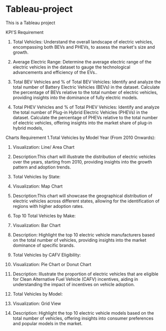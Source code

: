 # Tableau-project
This is a Tableau project

KPI'S Requirement
1. Total Vehicles:
Understand the overall landscape of electric vehicles, encompassing both BEVs and PHEVs, to assess the market's size and growth.

2. Average Electric Range:
Determine the average electric range of the electric vehicles in the dataset to gauge the technological advancements and efficiency of the EVs..

3. Total BEV Vehicles and % of Total BEV Vehicles:
Identify and analyze the total number of Battery Electric Vehicles (BEVs) in the dataset.
Calculate the percentage of BEVs relative to the total number of electric vehicles, providing insights into the dominance of fully electric models.

4. Total PHEV Vehicles and % of Total PHEV Vehicles:
Identify and analyze the total number of Plug-in Hybrid Electric Vehicles (PHEVs) in the dataset.
Calculate the percentage of PHEVs relative to the total number of electric vehicles, offering insights into the market share of plug-in hybrid models,


 Charts Requirement
1.Total Vehicles by Model Year (From 2010 Onwards):
1. Visualization: Line/ Area Chart
2. Description:This chart will illustrate the distribution of electric vehicles over the years, starting from 2010, providing insights into the growth pattern and adoption trends.

2. Total Vehicles by State:
1. Visualization: Map Chart
2. Description:This chart will showcase the geographical distribution of electric vehicles across different states, allowing for the identification of regions with higher adoption rates.

3. Top 10 Total Vehicles by Make:
1. Visualization: Bar Chart
2. Description: Highlight the top 10 electric vehicle manufacturers based on the total number of vehicles, providing insights into the market dominance of specific brands.

4. Total Vehicles by CAFV Eligibility:
1. Visualization: Pie Chart or Donut Chart
2. Description: Illustrate the proportion of electric vehicles that are eligible for Clean Alternative Fuel Vehicle (CAFV) incentives, aiding in understanding the impact of incentives on vehicle adoption.

5. Total Vehicles by Model:
1. Visualization: Grid View
2. Description: Highlight the top 10 electric vehicle models based on the total number of vehicles, offering insights into consumer preferences and popular models in the market.
